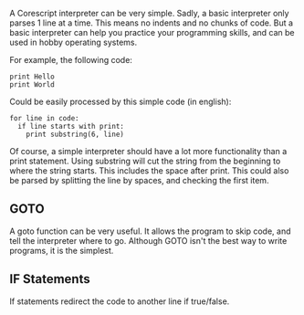 A Corescript interpreter can be very simple.
Sadly, a basic interpreter only parses 1 line at a time.
This means no indents and no chunks of code.
But a basic interpreter can help you practice your programming skills, and can
be used in hobby operating systems.

For example, the following code:
```
print Hello
print World
```
Could be easily processed by this simple code (in english):
```
for line in code:
  if line starts with print:
    print substring(6, line)
```
Of course, a simple interpreter should have a lot more functionality than a print statement. 
Using substring will cut the string from the beginning to where the string starts. This includes the space after print.
This could also be parsed by splitting the line by spaces, and checking the first item.

## GOTO
A goto function can be very useful. It allows the program to skip code, and tell the interpreter where to go.
Although GOTO isn't the best way to write programs, it is the simplest.

## IF Statements
If statements redirect the code to another line if true/false. 
